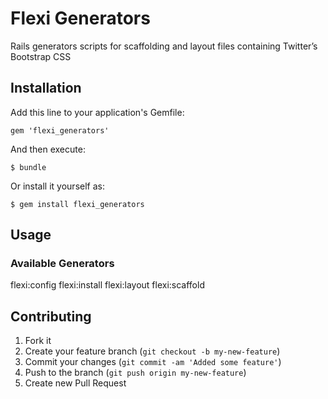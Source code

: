 # Flexi Generators

Rails generators scripts for scaffolding and layout files containing Twitter’s Bootstrap CSS

## Installation

Add this line to your application's Gemfile:

    gem 'flexi_generators'

And then execute:

    $ bundle

Or install it yourself as:

    $ gem install flexi_generators

## Usage

### Available Generators
  flexi:config
  flexi:install
  flexi:layout
  flexi:scaffold

## Contributing

1. Fork it
2. Create your feature branch (`git checkout -b my-new-feature`)
3. Commit your changes (`git commit -am 'Added some feature'`)
4. Push to the branch (`git push origin my-new-feature`)
5. Create new Pull Request
